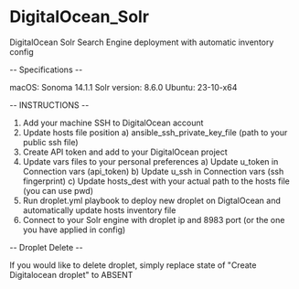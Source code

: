 # DigitalOcean_Solr
DigitalOcean Solr Search Engine deployment with automatic inventory config

-- Specifications --

macOS: Sonoma 14.1.1
Solr version: 8.6.0
Ubuntu: 23-10-x64

-- INSTRUCTIONS --

1. Add your machine SSH to DigitalOcean account
2. Update hosts file position
     a) ansible_ssh_private_key_file (path to your public ssh file)
4. Create API token and add to your DigitalOcean project
5. Update vars files to your personal preferences
     a) Update u_token in Connection vars (api_token)
     b) Update u_ssh in Connection vars (ssh fingerprint)
     c) Update hosts_dest with your actual path to the hosts file (you can use pwd)
6. Run droplet.yml playbook to deploy new droplet on DigtalOcean and automatically update hosts inventory file
7. Connect to your Solr engine with droplet ip and 8983 port (or the one you have applied in config)

-- Droplet Delete --

If you would like to delete droplet, simply replace state of "Create Digitalocean droplet" to ABSENT
